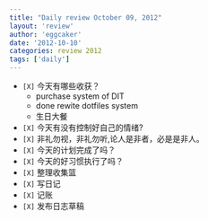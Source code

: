 ```yaml
---
title: "Daily review October 09, 2012" 
layout: 'review'
author: 'eggcaker'
date: '2012-10-10'
categories: review 2012
tags: ['daily']
---
```



  * `[X]` 今天有哪些收获？ 
    * purchase system of DIT 
    * done rewite dotfiles system 
    * 生日大餐 
  * `[X]` 今天有没有控制好自己的情绪? 
  * `[X]` 非礼勿视，非礼勿听,论人是非者，必是是非人。 
  * `[X]` 今天的计划完成了吗？ 
  * `[X]` 今天的好习惯执行了吗？ 
  * `[X]` 整理收集篮 
  * `[X]` 写日记 
  * `[X]` 记账 
  * `[X]` 发布日志草稿 

